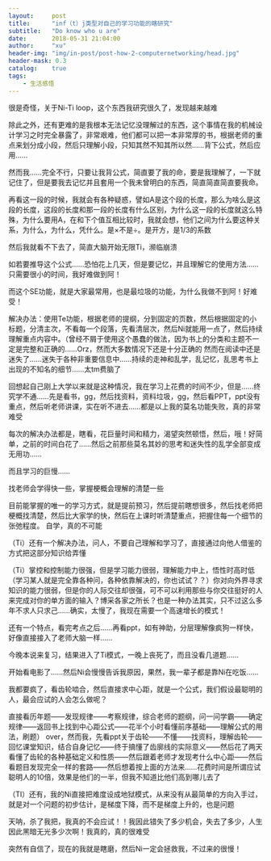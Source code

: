 ```yaml
---
layout:     post
title:      "inf（t）j类型对自己的学习功能的瞎研究"
subtitle:   "Do know who u are"
date:       2018-05-31 21:04:00
author:     "xu"
header-img: "img/in-post/post-how-2-computernetworking/head.jpg"
header-mask: 0.3
catalog:    true
tags:
    - 生活感悟
---
```


很是奇怪，关于Ni-Ti loop，这个东西我研究很久了，发现越来越难


除此之外，还有更难的是我根本无法记忆没理解过的东西，这个事情在我的机械设计学习之时完全暴露了，非常艰难，他们都可以把一本非常厚的书，根据老师的重点来划分成小段，然后只理解小段，只知其然不知其所以然……背下公式，然后应用……

然而我……完全不行，只要让我背公式，简直要了我的命，要是我理解了，一下就记住了，但是要我去记忆并且套用一个我未曾明白的东西，简直简直简直要我命。

再看这一段的时候，我就会有各种疑惑，譬如A是这个段的长度，那么为啥么是这段的长度，这段的长度和那一段的长度有什么区别，为什么这一段的长度就这么特殊，为什么要用A，在和下个值互相比较时，我就会想，他们之间为什么要这种关系，为什么，为什么，凭什么。是×不是÷。是开方，是1/3的系数

然后我就看不下去了，简直大脑开始无限Ti，濒临崩溃

如若要推导这个公式……恐怕花上几天，但是要记忆，并且理解它的使用方法……只需要很小的时间，我好难做到阿！


而这个SE功能，就是大家最常用，也是最垃圾的功能，为什么我做不到阿！好难受！


解决办法：使用Te功能，根据老师的提纲，分到固定的页数，然后根据固定的小标题，分清主次，不看每一个段落，先看清层次，然后Ni就能用一点了，然后持续理解重点内容中。（曾经不屑于使用这个愚蠢的做法，因为书上的分类和主题不一定是完整和正确的……Orz，然而大多数情况下还是十分正确的
然而在阅读中还是迷失了……迷失于各种非重要信息中……持续的走神和乱学，乱记忆，乱思考书上出现的不知名的细节……太tm费脑了

回想起自己刚上大学以来就是这种情况，我在学习上花费的时间不少，但是……终究学不通……先是看书，gg，然后找资料，资料垃圾，gg，然后看PPT，ppt没有重点，然后听老师讲课，实在听不进去……都是以上我的莫名功能失败，真的非常难受


每次的解决办法都是，瞎看，花巨量时间和精力，渴望突然顿悟，然后，哦！好简单，之前的时间白花了……然后之前那些莫名其妙的思考和迷失性的乱学全部变成无用功……

而且学习的巨慢……


找老师会学得快一些，掌握梗概会理解的清楚一些


目前能掌握的唯一的学习方式，就是提前预习，然后提前瞎想很多，然后找老师把梗概找清楚，然后比大家学的快，然后在上课时听清楚重点，把握住每一个细节的张弛程度。
自学，真的不可能


（Ti）还有一个解决办法，问人，不要自己理解和学习了，直接通过向他人借鉴的方式把这部分知识给弄懂

（Ti）掌控和控制能力很强，但是学习能力很弱，理解能力中上，悟性时高时低（学习某人就是完全靠各种问，各种依靠解决的，你也试试？？）你对向外界寻求知识的能力很弱，但是你的人际交往却很强，可不可以利用那些与你交往挺好的人来完成对你的单方面的输入？博采各家之所长？也是一种办法其实，只不过这么多年不求人只求己……确实，太慢了，我现在需要一个高速增长的模式！


还有一个特点，看完考点之后……再看ppt，如有神助，分层理解像疯狗一样快，好像直接接入了老师大脑一样……


今晚本说来复习，结果进入了Ti模式，一晚上丧死了，而且没看几道题……


开始看电影了……然后Ni会慢慢告诉我原因，果然，我一辈子都是靠Ni在吃饭……


我都要疯了，看齿轮啮合，然后直接求中心距，就是一个公式，我们假设最聪明的人，最会应试的人会怎么做呢？


直接看历年题——发现规律——考察规律，综合老师的题纲，问一问学霸——确定规律——返回书上找到中心距公式——花半个小时看懂前序基础——理解公式的用法，刷题） over，然而我，先看ppt关于齿轮——不懂——找资料，理解齿轮——回忆课堂知识，结合自身记忆——终于搞懂了齿廓线的实际意义——然后花了两天看懂了齿轮的各种基础定义和性质——然后跟着老师才发现考什么中心距——然后看题目发现完全一样的套路——然后想着按上面的方法来……花费时间是所谓应试聪明人的10倍，效果是他们的一半，但我不知道比他们高到哪儿去了

（TI）还有，我的Ni直接把难度设成地狱模式，从来没有从最简单的方向入手过，就是对一个问题的初步估计，是梯度下降，而不是梯度上升的，也是问题

天呐，杀了我把，我真的不会应试！！我因此错失了多少机会，失去了多少，人生因此黑暗无光多少次啊！我真的，真的很难受

突然有自信了，现在的我就是瞎磨，然后Ni一定会拯救我，不过来的很慢！